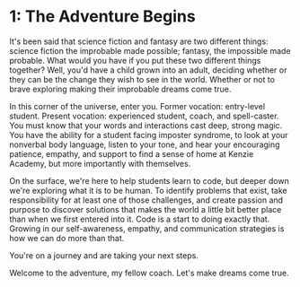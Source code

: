 # 1: The Adventure Begins

It's been said that science fiction and fantasy are two different things: science fiction the improbable made possible; fantasy, the impossible made probable. What would you have if you put these two different things together? Well, you'd have a child grown into an adult, deciding whether or they can be the change they wish to see in the world. Whether or not to brave exploring making their improbable dreams come true.

In this corner of the universe, enter you. Former vocation: entry-level student. Present vocation: experienced student, coach, and spell-caster. You must know that your words and interactions cast deep, strong magic. You have the ability for a student facing imposter syndrome, to look at your nonverbal body language, listen to your tone, and hear your encouraging patience, empathy, and support to find a sense of home at Kenzie Academy, but more importantly with themselves.

On the surface, we're here to help students learn to code, but deeper down we're exploring what it is to be human. To identify problems that exist, take responsibility for at least one of those challenges, and create passion and purpose to discover solutions that makes the world a little bit better place than when we first entered into it. Code is a start to doing exactly that. Growing in our self-awareness, empathy, and communication strategies is how we can do more than that.

You're on a journey and are taking your next steps.

Welcome to the adventure, my fellow coach. Let's make dreams come true.
